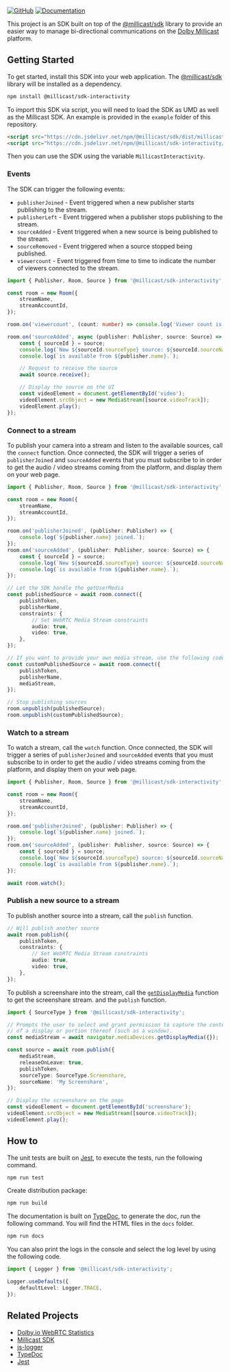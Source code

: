 [![GitHub](https://img.shields.io/badge/GitHub-_?logo=GitHub&labelColor=black&color=blue)](https://github.com/millicast/millicast-sdk-interactivity)
[![Documentation](https://img.shields.io/badge/Documentation-_?logo=readthedocs&labelColor=black&color=blue)](https://millicast.github.io/millicast-sdk-interactivity/)

This project is an SDK built on top of the [@millicast/sdk](https://github.com/millicast/millicast-sdk) library to provide an easier way to manage bi-directional communications on the [Dolby Millicast](https://dolby.io/) platform.

## Getting Started

To get started, install this SDK into your web application. The [@millicast/sdk](https://github.com/millicast/millicast-sdk) library will be installed as a dependency.

```bash
npm install @millicast/sdk-interactivity
```

To import this SDK via script, you will need to load the SDK as UMD as well as the Millicast SDK. An example is provided in the `example` folder of this repository.

```html
<script src="https://cdn.jsdelivr.net/npm/@millicast/sdk/dist/millicast.umd.min.js"></script>
<script src="https://cdn.jsdelivr.net/npm/@millicast/sdk-interactivity/dist/millicast-sdk-interactivity.min.js"></script>
```

Then you can use the SDK using the variable `MillicastInteractivity`.

### Events

The SDK can trigger the following events:

-   `publisherJoined` - Event triggered when a new publisher starts publishing to the stream.
-   `publisherLeft` - Event triggered when a publisher stops publishing to the stream.
-   `sourceAdded` - Event triggered when a new source is being published to the stream.
-   `sourceRemoved` - Event triggered when a source stopped being published.
-   `viewercount` - Event triggered from time to time to indicate the number of viewers connected to the stream.

```ts
import { Publisher, Room, Source } from '@millicast/sdk-interactivity';

const room = new Room({
    streamName,
    streamAccountId,
});

room.on('viewercount', (count: number) => console.log('Viewer count is', count));

room.on('sourceAdded', async (publisher: Publisher, source: Source) => {
    const { sourceId } = source;
    console.log(`New ${sourceId.sourceType} source: ${sourceId.sourceName}`);
    console.log(`is available from ${publisher.name}.`);

    // Request to receive the source
    await source.receive();

    // Display the source on the UI
    const videoElement = document.getElementById('video');
    videoElement.srcObject = new MediaStream([source.videoTrack]);
    videoElement.play();
});
```

### Connect to a stream

To publish your camera into a stream and listen to the available sources, call the `connect` function. Once connected, the SDK will trigger a series of `publisherJoined` and `sourceAdded` events that you must subscribe to in order to get the audio / video streams coming from the platform, and display them on your web page.

```ts
import { Publisher, Room, Source } from '@millicast/sdk-interactivity';

const room = new Room({
    streamName,
    streamAccountId,
});

room.on('publisherJoined', (publisher: Publisher) => {
    console.log(`${publisher.name} joined.`);
});
room.on('sourceAdded', (publisher: Publisher, source: Source) => {
    const { sourceId } = source;
    console.log(`New ${sourceId.sourceType} source: ${sourceId.sourceName}`);
    console.log(`is available from ${publisher.name}.`);
});

// Let the SDK handle the getUserMedia
const publishedSource = await room.connect({
    publishToken,
    publisherName,
    constraints: {
        // Set WebRTC Media Stream constraints
        audio: true,
        video: true,
    },
});

// If you want to provide your own media stream, use the following code
const customPublishedSource = await room.connect({
    publishToken,
    publisherName,
    mediaStream,
});

// Stop publishing sources
room.unpublish(publishedSource);
room.unpublish(customPublishedSource);
```

### Watch to a stream

To watch a stream, call the `watch` function. Once connected, the SDK will trigger a series of `publisherJoined` and `sourceAdded` events that you must subscribe to in order to get the audio / video streams coming from the platform, and display them on your web page.

```ts
import { Publisher, Room, Source } from '@millicast/sdk-interactivity';

const room = new Room({
    streamName,
    streamAccountId,
});

room.on('publisherJoined', (publisher: Publisher) => {
    console.log(`${publisher.name} joined.`);
});
room.on('sourceAdded', (publisher: Publisher, source: Source) => {
    const { sourceId } = source;
    console.log(`New ${sourceId.sourceType} source: ${sourceId.sourceName}`);
    console.log(`is available from ${publisher.name}.`);
});

await room.watch();
```

### Publish a new source to a stream

To publish another source into a stream, call the `publish` function.

```ts
// Will publish another source
await room.publish({
    publishToken,
    constraints: {
        // Set WebRTC Media Stream constraints
        audio: true,
        video: true,
    },
});
```

To publish a screenshare into the stream, call the [`getDisplayMedia`](https://developer.mozilla.org/en-US/docs/Web/API/MediaDevices/getDisplayMedia) function to get the screenshare stream. and the `publish` function.

```ts
import { SourceType } from '@millicast/sdk-interactivity';

// Prompts the user to select and grant permission to capture the contents
// of a display or portion thereof (such as a window).
const mediaStream = await navigator.mediaDevices.getDisplayMedia({});

const source = await room.publish({
    mediaStream,
    releaseOnLeave: true,
    publishToken,
    sourceType: SourceType.Screenshare,
    sourceName: 'My Screenshare',
});

// Display the screenshare on the page
const videoElement = document.getElementById('screenshare');
videoElement.srcObject = new MediaStream([source.videoTrack]);
videoElement.play();
```

## How to

The unit tests are built on [Jest](https://jestjs.io/), to execute the tests, run the following command.

```bash
npm run test
```

Create distribution package:

```bash
npm run build
```

The documentation is built on [TypeDoc](https://typedoc.org), to generate the doc, run the following command. You will find the HTML files in the `docs` folder.

```bash
npm run docs
```

You can also print the logs in the console and select the log level by using the following code.

```ts
import { Logger } from '@millicast/sdk-interactivity';

Logger.useDefaults({
    defaultLevel: Logger.TRACE,
});
```

## Related Projects

-   [Dolby.io WebRTC Statistics](https://github.com/DolbyIO/web-webrtc-stats)
-   [Millicast SDK](https://github.com/millicast/millicast-sdk)
-   [js-logger](https://github.com/jonnyreeves/js-logger)
-   [TypeDoc](https://typedoc.org)
-   [Jest](https://jestjs.io/)
